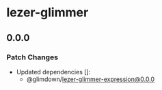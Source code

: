 # lezer-glimmer

## 0.0.0

### Patch Changes

- Updated dependencies []:
  - @glimdown/lezer-glimmer-expression@0.0.0
